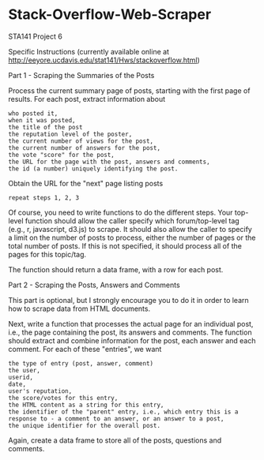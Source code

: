 # Stack-Overflow-Web-Scraper
STA141 Project 6

Specific Instructions (currently available online at http://eeyore.ucdavis.edu/stat141/Hws/stackoverflow.html)

Part 1 - Scraping the Summaries of the Posts

Process the current summary page of posts, starting with the first page of results. For each post, extract information about

    who posted it,
    when it was posted,
    the title of the post
    the reputation level of the poster,
    the current number of views for the post,
    the current number of answers for the post,
    the vote "score" for the post,
    the URL for the page with the post, answers and comments,
    the id (a number) uniquely identifying the post.

Obtain the URL for the "next" page listing posts
    
    repeat steps 1, 2, 3

Of course, you need to write functions to do the different steps. Your top-level function should allow the caller specify which forum/top-level tag (e.g., r, javascript, d3.js) to scrape. It should also allow the caller to specify a limit on the number of posts to process, either the number of pages or the total number of posts. If this is not specified, it should process all of the pages for this topic/tag.

The function should return a data frame, with a row for each post. 

Part 2 - Scraping the Posts, Answers and Comments

This part is optional, but I strongly encourage you to do it in order to learn how to scrape data from HTML documents.

Next, write a function that processes the actual page for an individual post, i.e., the page containing the post, its answers and comments. The function should extract and combine information for the post, each answer and each comment. For each of these "entries", we want

    the type of entry (post, answer, comment)
    the user,
    userid,
    date,
    user's reputation,
    the score/votes for this entry,
    the HTML content as a string for this entry,
    the identifier of the "parent" entry, i.e., which entry this is a response to - a comment to an answer, or an answer to a post,
    the unique identifier for the overall post.

Again, create a data frame to store all of the posts, questions and comments.